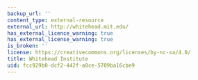 ```yaml
---
backup_url: ''
content_type: external-resource
external_url: http://whitehead.mit.edu/
has_external_licence_warning: true
has_external_license_warning: true
is_broken: ''
license: https://creativecommons.org/licenses/by-nc-sa/4.0/
title: Whitehead Institute
uid: fcc929b0-dcf2-442f-a0ce-5709ba16cbe9
---
```

